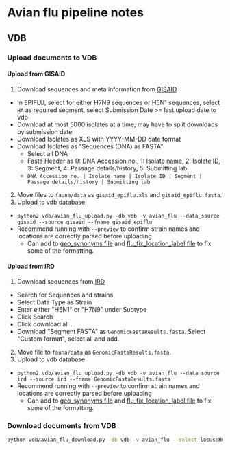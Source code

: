 # Avian flu pipeline notes

## VDB

### Upload documents to VDB

#### Upload from GISAID

1. Download sequences and meta information from [GISAID](http://platform.gisaid.org/)
  * In EPIFLU, select for either H7N9 sequences or H5N1 sequences, select `HA` as required segment, select Submission Date >= last upload date to vdb
  * Download at most 5000 isolates at a time, may have to split downloads by submission date
  * Download Isolates as XLS with YYYY-MM-DD date format
  * Download Isolates as "Sequences (DNA) as FASTA"
    * Select all DNA
    * Fasta Header as 0: DNA Accession no., 1: Isolate name, 2: Isolate ID, 3: Segment, 4: Passage details/history, 5: Submitting lab
    * `DNA Accession no. | Isolate name | Isolate ID | Segment | Passage details/history | Submitting lab`
2. Move files to `fauna/data` as `gisaid_epiflu.xls` and `gisaid_epiflu.fasta`.
3. Upload to vdb database
  * `python2 vdb/avian_flu_upload.py -db vdb -v avian_flu --data_source gisaid --source gisaid --fname gisaid_epiflu`
  * Recommend running with `--preview` to confirm strain names and locations are correctly parsed before uploading
  	* Can add to [geo_synonyms file](source-data/geo_synonyms.tsv) and [flu_fix_location_label file](source-data/flu_fix_location_label.tsv) to fix some of the formatting.

#### Upload from IRD

1. Download sequences from [IRD](https://www.fludb.org)
  * Search for Sequences and strains
  * Select Data Type as Strain
  * Enter either "H5N1" or "H7N9" under Subtype
  * Click Search
  * Click download all
  ...
  * Download "Segment FASTA" as `GenomicFastaResults.fasta`. Select "Custom format", select all and add.
2. Move file to `fauna/data` as `GenomicFastaResults.fasta`.
3. Upload to vdb database
  * `python2 vdb/avian_flu_upload.py -db vdb -v avian_flu --data_source ird --source ird --fname GenomicFastaResults.fasta`
  * Recommend running with `--preview` to confirm strain names and locations are correctly parsed before uploading
  	* Can add to [geo_synonyms file](source-data/geo_synonyms.tsv) and [flu_fix_location_label file](source-data/flu_fix_location_label.tsv) to fix some of the formatting.

### Download documents from VDB

```bash
python vdb/avian_flu_download.py -db vdb -v avian_flu --select locus:HA subtype:h7n9 --fstem h7n9_ha
```
